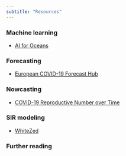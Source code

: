 ```yaml
---
subtitle: "Resources"
---
```


### Machine learning
- [AI for Oceans](https://code.org/oceans)

### Forecasting
- [European COVID-19 Forecast Hub](https://covid19forecasthub.eu/)

### Nowcasting
- [COVID-19 Reproductive Number over Time](https://epiforecasts.io/covid/)

### SIR modeling
- [WhiteZed](https://cartwrig.ht/apps/whitezed/)

### Further reading
